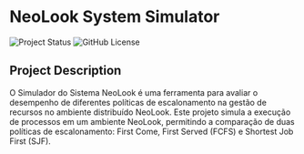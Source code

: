 # NeoLook System Simulator

![Project Status](https://img.shields.io/badge/status-in%20progress-yellow)
![GitHub License](https://img.shields.io/github/license/LViniciusk/neolook)

## Project Description

O Simulador do Sistema NeoLook é uma ferramenta para avaliar o desempenho de diferentes políticas de escalonamento na gestão de recursos no ambiente distribuído NeoLook. Este projeto simula a execução de processos em um ambiente NeoLook, permitindo a comparação de duas políticas de escalonamento: First Come, First Served (FCFS) e Shortest Job First (SJF).
